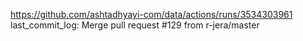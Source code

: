 https://github.com/ashtadhyayi-com/data/actions/runs/3534303961
last_commit_log: Merge pull request #129 from r-jera/master